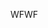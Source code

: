 <span data-ttu-id="38c37-101">WF</span><span class="sxs-lookup"><span data-stu-id="38c37-101">WF</span></span>